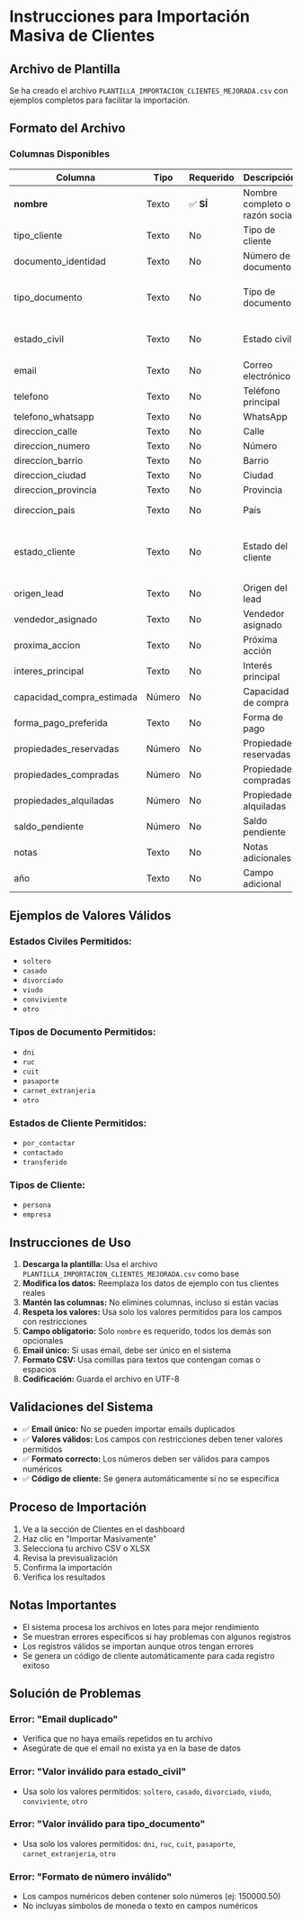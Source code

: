 # Instrucciones para Importación Masiva de Clientes

## Archivo de Plantilla

Se ha creado el archivo `PLANTILLA_IMPORTACION_CLIENTES_MEJORADA.csv` con ejemplos completos para facilitar la importación.

## Formato del Archivo

### Columnas Disponibles

| Columna | Tipo | Requerido | Descripción | Valores Permitidos |
|---------|------|-----------|-------------|-------------------|
| **nombre** | Texto | ✅ **SÍ** | Nombre completo o razón social | Cualquier texto |
| tipo_cliente | Texto | No | Tipo de cliente | `persona` o `empresa` (default: `persona`) |
| documento_identidad | Texto | No | Número de documento | Según el tipo de documento |
| tipo_documento | Texto | No | Tipo de documento | `dni`, `ruc`, `cuit`, `pasaporte`, `carnet_extranjeria`, `otro` |
| estado_civil | Texto | No | Estado civil | `soltero`, `casado`, `divorciado`, `viudo`, `conviviente`, `otro` |
| email | Texto | No | Correo electrónico | Email válido (debe ser único) |
| telefono | Texto | No | Teléfono principal | Cualquier formato |
| telefono_whatsapp | Texto | No | WhatsApp | Cualquier formato |
| direccion_calle | Texto | No | Calle | Cualquier texto |
| direccion_numero | Texto | No | Número | Cualquier texto |
| direccion_barrio | Texto | No | Barrio | Cualquier texto |
| direccion_ciudad | Texto | No | Ciudad | Cualquier texto |
| direccion_provincia | Texto | No | Provincia | Cualquier texto |
| direccion_pais | Texto | No | País | Cualquier texto (default: `Perú`) |
| estado_cliente | Texto | No | Estado del cliente | `por_contactar`, `contactado`, `transferido` (default: `por_contactar`) |
| origen_lead | Texto | No | Origen del lead | Cualquier texto |
| vendedor_asignado | Texto | No | Vendedor asignado | Cualquier texto |
| proxima_accion | Texto | No | Próxima acción | Cualquier texto |
| interes_principal | Texto | No | Interés principal | Cualquier texto |
| capacidad_compra_estimada | Número | No | Capacidad de compra | Número decimal (ej: 150000.50) |
| forma_pago_preferida | Texto | No | Forma de pago | Cualquier texto |
| propiedades_reservadas | Número | No | Propiedades reservadas | Número entero (default: 0) |
| propiedades_compradas | Número | No | Propiedades compradas | Número entero (default: 0) |
| propiedades_alquiladas | Número | No | Propiedades alquiladas | Número entero (default: 0) |
| saldo_pendiente | Número | No | Saldo pendiente | Número decimal (default: 0) |
| notas | Texto | No | Notas adicionales | Cualquier texto |
| año | Texto | No | Campo adicional | Cualquier texto |

## Ejemplos de Valores Válidos

### Estados Civiles Permitidos:
- `soltero`
- `casado`
- `divorciado`
- `viudo`
- `conviviente`
- `otro`

### Tipos de Documento Permitidos:
- `dni`
- `ruc`
- `cuit`
- `pasaporte`
- `carnet_extranjeria`
- `otro`

### Estados de Cliente Permitidos:
- `por_contactar`
- `contactado`
- `transferido`

### Tipos de Cliente:
- `persona`
- `empresa`

## Instrucciones de Uso

1. **Descarga la plantilla:** Usa el archivo `PLANTILLA_IMPORTACION_CLIENTES_MEJORADA.csv` como base
2. **Modifica los datos:** Reemplaza los datos de ejemplo con tus clientes reales
3. **Mantén las columnas:** No elimines columnas, incluso si están vacías
4. **Respeta los valores:** Usa solo los valores permitidos para los campos con restricciones
5. **Campo obligatorio:** Solo `nombre` es requerido, todos los demás son opcionales
6. **Email único:** Si usas email, debe ser único en el sistema
7. **Formato CSV:** Usa comillas para textos que contengan comas o espacios
8. **Codificación:** Guarda el archivo en UTF-8

## Validaciones del Sistema

- ✅ **Email único:** No se pueden importar emails duplicados
- ✅ **Valores válidos:** Los campos con restricciones deben tener valores permitidos
- ✅ **Formato correcto:** Los números deben ser válidos para campos numéricos
- ✅ **Código de cliente:** Se genera automáticamente si no se especifica

## Proceso de Importación

1. Ve a la sección de Clientes en el dashboard
2. Haz clic en "Importar Masivamente"
3. Selecciona tu archivo CSV o XLSX
4. Revisa la previsualización
5. Confirma la importación
6. Verifica los resultados

## Notas Importantes

- El sistema procesa los archivos en lotes para mejor rendimiento
- Se muestran errores específicos si hay problemas con algunos registros
- Los registros válidos se importan aunque otros tengan errores
- Se genera un código de cliente automáticamente para cada registro exitoso

## Solución de Problemas

### Error: "Email duplicado"
- Verifica que no haya emails repetidos en tu archivo
- Asegúrate de que el email no exista ya en la base de datos

### Error: "Valor inválido para estado_civil"
- Usa solo los valores permitidos: `soltero`, `casado`, `divorciado`, `viudo`, `conviviente`, `otro`

### Error: "Valor inválido para tipo_documento"
- Usa solo los valores permitidos: `dni`, `ruc`, `cuit`, `pasaporte`, `carnet_extranjeria`, `otro`

### Error: "Formato de número inválido"
- Los campos numéricos deben contener solo números (ej: 150000.50)
- No incluyas símbolos de moneda o texto en campos numéricos
